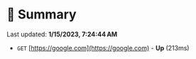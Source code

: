 # 📖 Summary
Last updated: **1/15/2023, 7:24:44 AM**

- `GET` [https://google.com](https://google.com) - **Up** (213ms)
